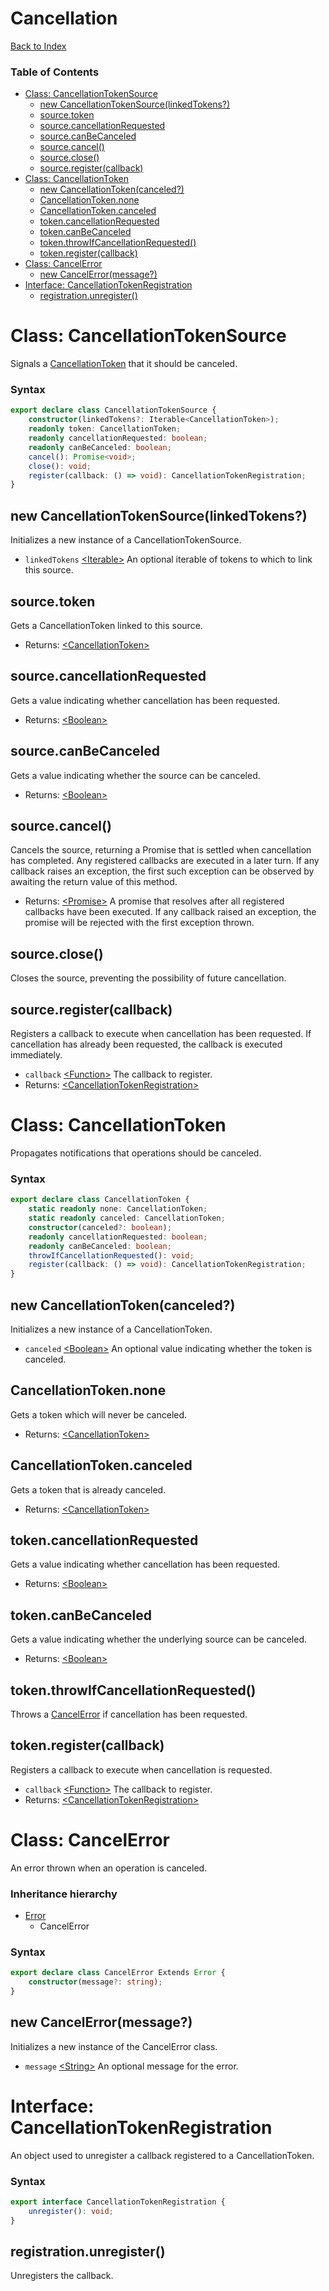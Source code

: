 <!--
Copyright (c) Microsoft Corporation.  
Licensed under the Apache License, Version 2.0.

See LICENSE file in the project root for details.
-->

# Cancellation
[Back to Index](index.md)

### Table of Contents
* [Class: CancellationTokenSource](#class-cancellationtokensource)
  * [new CancellationTokenSource(linkedTokens?)](#new-cancellationtokensourcelinkedtokens)
  * [source.token](#sourcetoken)
  * [source.cancellationRequested](#sourcecancellationrequested)
  * [source.canBeCanceled](#sourcecanbecanceled)
  * [source.cancel()](#sourcecancel)
  * [source.close()](#sourceclose)
  * [source.register(callback)](#sourceregistercallback)
* [Class: CancellationToken](#class-cancellationtoken)
  * [new CancellationToken(canceled?)](#new-cancellationtokencanceled)
  * [CancellationToken.none](#cancellationtokennone)
  * [CancellationToken.canceled](#cancellationtokencanceled)
  * [token.cancellationRequested](#tokencancellationrequested)
  * [token.canBeCanceled](#tokencanbecanceled)
  * [token.throwIfCancellationRequested()](#tokenthrowifcancellationrequested)
  * [token.register(callback)](#tokenregistercallback)
* [Class: CancelError](#class-cancelerror)
  * [new CancelError(message?)](#new-cancelerrormessage)
* [Interface: CancellationTokenRegistration](#interface-cancellationtokenregistration)
  * [registration.unregister()](#registrationunregister)

# Class: CancellationTokenSource
Signals a [CancellationToken](#class-cancellationtoken) that it should be canceled.

### Syntax
```ts
export declare class CancellationTokenSource {
    constructor(linkedTokens?: Iterable<CancellationToken>);
    readonly token: CancellationToken;
    readonly cancellationRequested: boolean;
    readonly canBeCanceled: boolean;
    cancel(): Promise<void>;
    close(): void;
    register(callback: () => void): CancellationTokenRegistration;
}
```

## new CancellationTokenSource(linkedTokens?)
Initializes a new instance of a CancellationTokenSource.
* `linkedTokens` [&lt;Iterable&gt;][Iterable] An optional iterable of tokens to which to link this source.

## source.token
Gets a CancellationToken linked to this source.
* Returns: [&lt;CancellationToken&gt;](#class-cancellationtoken)

## source.cancellationRequested
Gets a value indicating whether cancellation has been requested.
* Returns: [&lt;Boolean&gt;][Boolean]

## source.canBeCanceled
Gets a value indicating whether the source can be canceled.
* Returns: [&lt;Boolean&gt;][Boolean]

## source.cancel()
Cancels the source, returning a Promise that is settled when cancellation has completed.
Any registered callbacks are executed in a later turn. If any callback raises an exception,
the first such exception can be observed by awaiting the return value of this method.
* Returns: [&lt;Promise&gt;](http://ecma-international.org/ecma-262/6.0/index.html#sec-promise-constructor)
  A promise that resolves after all registered callbacks have been executed.
  If any callback raised an exception, the promise will be rejected with the first exception thrown.

## source.close()
Closes the source, preventing the possibility of future cancellation.

## source.register(callback)
Registers a callback to execute when cancellation has been requested. If cancellation has
already been requested, the callback is executed immediately.
* `callback` [&lt;Function&gt;](http://ecma-international.org/ecma-262/6.0/index.html#sec-function-constructor) The callback to register.
* Returns: [&lt;CancellationTokenRegistration&gt;](#class-cancellationtokenregistration)

# Class: CancellationToken
Propagates notifications that operations should be canceled.

### Syntax
```ts
export declare class CancellationToken {
    static readonly none: CancellationToken;
    static readonly canceled: CancellationToken;
    constructor(canceled?: boolean);
    readonly cancellationRequested: boolean;
    readonly canBeCanceled: boolean;
    throwIfCancellationRequested(): void;
    register(callback: () => void): CancellationTokenRegistration;
}
```

## new CancellationToken(canceled?)
Initializes a new instance of a CancellationToken.
* `canceled` [&lt;Boolean&gt;][Boolean] An optional value indicating whether the token is canceled.

## CancellationToken.none
Gets a token which will never be canceled.
* Returns: [&lt;CancellationToken&gt;](#class-cancellationtoken)

## CancellationToken.canceled
Gets a token that is already canceled.
* Returns: [&lt;CancellationToken&gt;](#class-cancellationtoken)

## token.cancellationRequested
Gets a value indicating whether cancellation has been requested.
* Returns: [&lt;Boolean&gt;][Boolean]

## token.canBeCanceled
Gets a value indicating whether the underlying source can be canceled.
* Returns: [&lt;Boolean&gt;][Boolean]

## token.throwIfCancellationRequested()
Throws a [CancelError](#class-cancelerror) if cancellation has been requested.

## token.register(callback)
Registers a callback to execute when cancellation is requested.
* `callback` [&lt;Function&gt;][Boolean] The callback to register.
* Returns: [&lt;CancellationTokenRegistration&gt;](#class-cancellationtokenregistration)

# Class: CancelError
An error thrown when an operation is canceled.

### Inheritance hierarchy
* [Error][Error]
  * CancelError

### Syntax
```ts
export declare class CancelError Extends Error {
    constructor(message?: string);
}
```

## new CancelError(message?)
Initializes a new instance of the CancelError class.
* `message` [&lt;String&gt;][String] An optional message for the error.

# Interface: CancellationTokenRegistration
An object used to unregister a callback registered to a CancellationToken.

### Syntax
```ts
export interface CancellationTokenRegistration {
    unregister(): void;
}
```

## registration.unregister()
Unregisters the callback.

[String]: http://ecma-international.org/ecma-262/6.0/index.html#sec-string-constructor
[Boolean]: http://ecma-international.org/ecma-262/6.0/index.html#sec-boolean-constructor
[Function]: http://ecma-international.org/ecma-262/6.0/index.html#sec-function-constructor
[Error]: http://ecma-international.org/ecma-262/6.0/index.html#sec-error-constructor
[Promise]: http://ecma-international.org/ecma-262/6.0/index.html#sec-promise-constructor
[Iterable]: http://ecma-international.org/ecma-262/6.0/index.html#sec-symbol.iterator